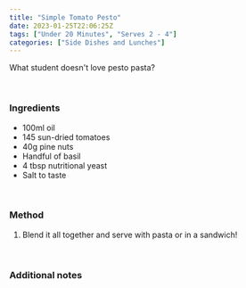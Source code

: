 ```yaml
---
title: "Simple Tomato Pesto"
date: 2023-01-25T22:06:25Z
tags: ["Under 20 Minutes", "Serves 2 - 4"]
categories: ["Side Dishes and Lunches"]
---
```

What student doesn't love pesto pasta?
&nbsp;

&nbsp;
### Ingredients
* 100ml oil
* 145 sun-dried tomatoes
* 40g pine nuts
* Handful of basil
* 4 tbsp nutritional yeast
* Salt to taste
&nbsp;

&nbsp;
### Method
1. Blend it all together and serve with pasta or in a sandwich!
&nbsp;

&nbsp;
### Additional notes


